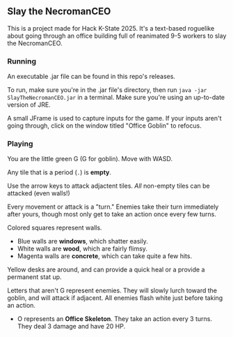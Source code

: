 ## Slay the NecromanCEO
This is a project made for Hack K-State 2025. It's a text-based roguelike about going through an office building full of reanimated 9-5 workers to slay the NecromanCEO.

### Running
An executable .jar file can be found in this repo's releases. 

To run, make sure you're in the .jar file's directory, then run `java -jar SlayTheNecromanCEO.jar` in a terminal. Make sure you're using an up-to-date version of JRE.

A small JFrame is used to capture inputs for the game. If your inputs aren't going through, click on the window titled "Office Goblin" to refocus.

### Playing

You are the little green G (G for goblin). Move with WASD.

Any tile that is a period (`.`) is **empty**.

Use the arrow keys to attack adjactent tiles. *All* non-empty tiles can be attacked (even walls!)

Every movement or attack is a "turn." Enemies take their turn immediately after yours, though most only get to take an action once every few turns.

Colored squares represent walls. 
- Blue walls are **windows**, which shatter easily. 
- White walls are **wood**, which are fairly flimsy. 
- Magenta walls are **concrete**, which can take quite a few hits.

Yellow desks are around, and can provide a quick heal or a provide a permanent stat up.

Letters that aren't G represent enemies. They will slowly lurch toward the goblin, and will attack if adjacent. All enemies flash white just before taking an action.

- O represents an **Office Skeleton**. They take an action every 3 turns. They deal 3 damage and have 20 HP.